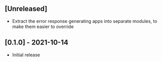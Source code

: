 ## [Unreleased]

- Extract the error response generating apps into separate modules, to make them easier to override

## [0.1.0] - 2021-10-14

- Initial release
